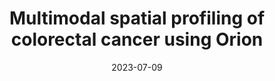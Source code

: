---
title: Multimodal spatial profiling of colorectal cancer using Orion
image: https://labsyspharm.github.io/orion-crc/minerva-story/P37_S32-CRC04/thumbnail.jpg
minerva_link: https://tissue-atlas.org/orion-crc-1
date: 2023-07-09
info_link: /atlas-datasets/lin-chen-campton-2023/
show_page_link: false
featured: true
tags:
    - narrated
    - CRC
    - orion
---